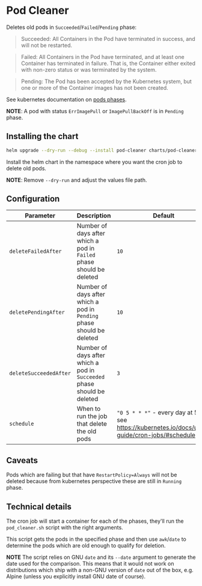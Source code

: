# Pod Cleaner

Deletes old pods in `Succeeded`/`Failed`/`Pending` phase:

> Succeeded: All Containers in the Pod have terminated in success, and will not be restarted.

> Failed: All Containers in the Pod have terminated, and at least one Container has terminated in failure. That is, the Container either exited with non-zero status or was terminated by the system.

> Pending: The Pod has been accepted by the Kubernetes system, but one or more of the Container images has not been created.

See kubernetes documentation on [pods phases](https://kubernetes.io/docs/concepts/workloads/pods/pod-lifecycle/#pod-phase).

**NOTE**: A pod with status `ErrImagePull` or `ImagePullBackOff` is in
`Pending` phase.

## Installing the chart

```bash
helm upgrade --dry-run --debug --install pod-cleaner charts/pod-cleaner --namespace airflow
```

Install the helm chart in the namespace where you want the cron job
to delete old pods.

**NOTE**: Remove `--dry-run` and adjust the values file path.

## Configuration

| Parameter | Description | Default |
| --------- | ----------- | ------- |
| `deleteFailedAfter` | Number of days after which a pod in `Failed` phase should be deleted | `10` |
| `deletePendingAfter` | Number of days after which a pod in `Pending` phase should be deleted | `10` |
| `deleteSucceededAfter` | Number of days after which a pod in `Succeeded` phase should be deleted | `3` |
| `schedule` | When to run the job that delete the old pods | `"0 5 * * *"` - every day at 5am, see https://kubernetes.io/docs/user-guide/cron-jobs/#schedule |

## Caveats

Pods which are failing but that have `RestartPolicy=Always` will not be
deleted because from kubernetes perspective these are still in `Running`
phase.

## Technical details

The cron job will start a container for each of the phases, they'll run
the `pod_cleaner.sh` script with the right arguments.

This script gets the pods in the specified phase and then use `awk`/`date`
to determine the pods which are old enough to qualify for deletion.

**NOTE** The script relies on GNU `date` and its `--date` argument to generate
the date used for the comparison. This means that it would not work on
distributions which ship with a non-GNU version of `date` out of the box,
e.g. Alpine (unless you explicitly install GNU date of course).

